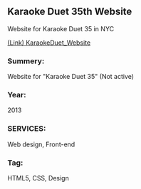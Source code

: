 ## Karaoke Duet 35th Website
Website for Karaoke Duet 35 in NYC

[(Link) KaraokeDuet_Website](http://mmp.bmcc.cuny.edu/sayaka.tamura/MMP100/MMP100_Midterm/KaraokeDuet53_top.html)

### Summery:  
Website for "Karaoke Duet 35" (Not active)

### Year:  
2013  

### SERVICES:  
Web design, Front-end  

### Tag:  
HTML5, CSS, Design

